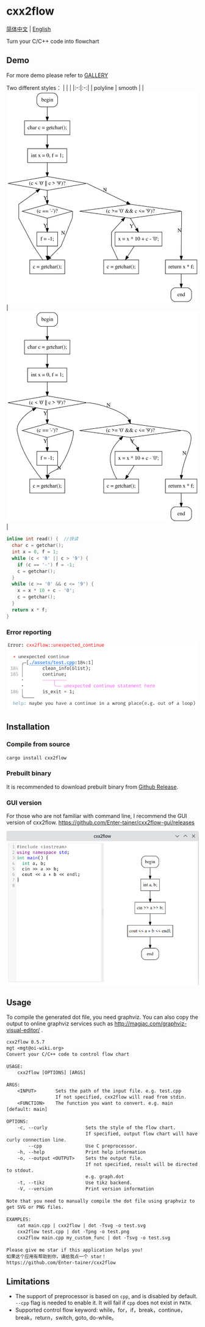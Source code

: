 # cxx2flow

[简体中文](README.md) | [English](README-en.md)

Turn your C/C++ code into flowchart

## Demo

For more demo please refer to [GALLERY](gallery.md)

Two different styles：
| | |
|:-:|:-:|
| polyline | smooth |
|![ployline](assets/polyline.svg)|![curve](assets/curve.svg)|

```cpp
inline int read() {  //快读
  char c = getchar();
  int x = 0, f = 1;
  while (c < '0' || c > '9') {
    if (c == '-') f = -1;
    c = getchar();
  }
  while (c >= '0' && c <= '9') {
    x = x * 10 + c - '0';
    c = getchar();
  }
  return x * f;
}
```

### Error reporting

![error reporting](assets/error_reporting.png)

## Installation

### Compile from source

```bash
cargo install cxx2flow
```

### Prebuilt binary

It is recommended to download prebuilt binary from [Github Release](https://github.com/Enter-tainer/cxx2flow/releases).

### GUI version

For those who are not familiar with command line, I recommend the GUI version of cxx2flow. https://github.com/Enter-tainer/cxx2flow-gui/releases

![gui](https://github.com/Enter-tainer/cxx2flow-gui/raw/master/assets/2022-05-01-16-37-32.png)


## Usage

To compile the generated dot file, you need graphviz. You can also copy the output to online graphviz services such as http://magjac.com/graphviz-visual-editor/ .

```
cxx2flow 0.5.7
mgt <mgt@oi-wiki.org>
Convert your C/C++ code to control flow chart

USAGE:
    cxx2flow [OPTIONS] [ARGS]

ARGS:
    <INPUT>       Sets the path of the input file. e.g. test.cpp
                  If not specified, cxx2flow will read from stdin.
    <FUNCTION>    The function you want to convert. e.g. main [default: main]

OPTIONS:
    -c, --curly              Sets the style of the flow chart.
                             If specified, output flow chart will have curly connection line.
        --cpp                Use C preprocessor.
    -h, --help               Print help information
    -o, --output <OUTPUT>    Sets the output file.
                             If not specified, result will be directed to stdout.
                             e.g. graph.dot
    -t, --tikz               Use tikz backend.
    -V, --version            Print version information

Note that you need to manually compile the dot file using graphviz to get SVG or PNG files.

EXAMPLES:
    cat main.cpp | cxx2flow | dot -Tsvg -o test.svg
    cxx2flow test.cpp | dot -Tpng -o test.png
    cxx2flow main.cpp my_custom_func | dot -Tsvg -o test.svg

Please give me star if this application helps you!
如果这个应用有帮助到你，请给我点一个 star！
https://github.com/Enter-tainer/cxx2flow
```

## Limitations

- The support of preprocessor is based on `cpp`, and is disabled by default. `--cpp` flag is needed to enable it. It will fail if `cpp` does not exist in `PATH`.
- Supported control flow keyword: while，for，if，break，continue，break，return，switch, goto, do-while。
